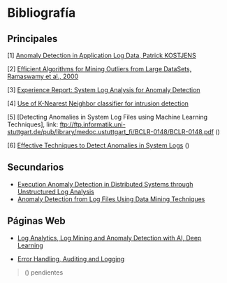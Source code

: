 Bibliografía 
======

## Principales

[1] [Anomaly Detection in Application Log Data, Patrick KOSTJENS](https://github.com/repat/README-template/blob/master/README-websites-gh-pages.md)

[2] [Efficient Algorithms for Mining Outliers from Large DataSets, Ramaswamy et al., 2000](https://webdocs.cs.ualberta.ca/~zaiane/pub/check/ramaswamy.pdf)

[3] [Experience Report: System Log Analysis for Anomaly Detection](https://pdfs.semanticscholar.org/2c1e/d7e32a85d72fb270ebd07a45641acfba02a9.pdf)

[4] [Use of K-Nearest Neighbor classifier for intrusion detection](http://web.cs.ucdavis.edu/~vemuri/papers/knn-ss02.pdf)

[5] [Detecting Anomalies in System Log Files using Machine Learning Techniques], link: ftp://ftp.informatik.uni-stuttgart.de/pub/library/medoc.ustuttgart_fi/BCLR-0148/BCLR-0148.pdf ()

[6] [Effective Techniques to Detect Anomalies in System Logs](https://pdfs.semanticscholar.org/3564/174625ef21cb916e9d245d5fdcbd0178fc9a.pdf) ()

## Secundarios
* [Execution Anomaly Detection in Distributed Systems through Unstructured Log Analysis](https://www.microsoft.com/en-us/research/wp-content/uploads/2016/02/DM790-CR.pdf)
* [Anomaly Detection from Log Files Using Data Mining Techniques](http://jbreier.com/files/papers/icisa_2015.pdf)

## Páginas Web

* [Log Analytics, Log Mining and Anomaly Detection with AI, Deep Learning](https://www.xenonstack.com/blog/data-science/log-analytics-log-mining-anomaly-detection/)

* [Error Handling, Auditing and Logging](https://www.xenonstack.com/blog/data-science/log-analytics-log-mining-anomaly-detection/)


> () pendientes






